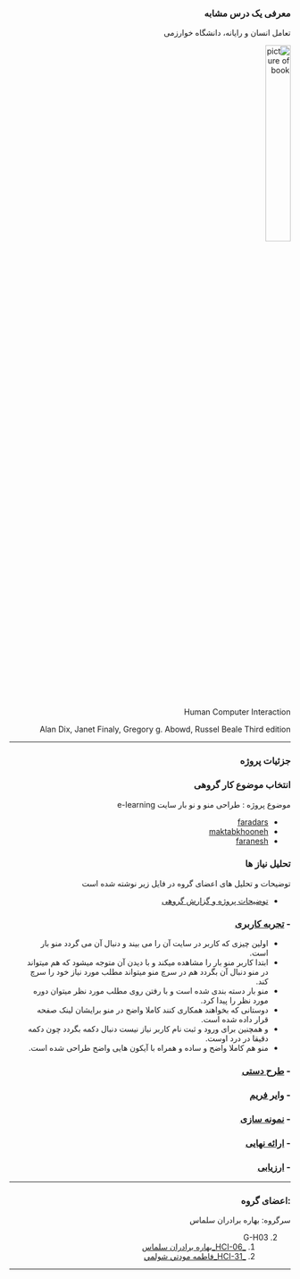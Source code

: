 
<div dir=rtl >
 
### معرفی یک درس مشابه

 تعامل انسان و رایانه، دانشگاه خوارزمی

<a  target="_blank"><img src="https://github.com/BaharbSalmas/PNU_3991_AR/blob/main/hci%20book.png" border="0" alt="picture of book" width=30% /></a>

Human Computer Interaction

Alan Dix, Janet Finaly, Gregory g. Abowd, Russel Beale
Third edition


------------------

### جزئیات پروژه

### انتخاب موضوع کار گروهی
موضوع پروژه : طراحی منو و نو بار سایت e-learning
- [faradars](https://faradars.org/)
- [maktabkhooneh](https://maktabkhooneh.org/) 
- [faranesh](https://faranesh.com/)

### تحلیل نیاز ها 

توضیحات و تحلیل های اعضای گروه در فایل زیر نوشته شده است
 - [ توضیحات پروژه و گزارش گروهی](https://github.com/BaharbSalmas/PNU_3991_AR/blob/main/HumanComputerInteraction/gozaresh%20gorohi.pdf)
 
### - [تجربه کاربری](https://github.com/fatemehmaveddati/PNU_3991_AR/tree/main/HumanComputerInteraction/prototype.mp4)
+ اولین چیزی که کاربر در سایت آن را می بیند و دنبال آن می گردد منو بار است.
+ ابتدا کاربر منو بار را مشاهده میکند و با دیدن آن متوجه میشود که هم میتواند در منو دنبال آن بگردد هم در سرچ منو میتواند مطلب مورد نیاز خود را سرچ کند.
+ منو بار دسته بندی شده است و با رفتن روی مطلب مورد نظر میتوان دوره مورد نظر را پیدا کرد.
+ دوستانی که بخواهند همکاری کنند کاملا واضح در منو برایشان لینک صفحه قرار داده شده است.
+ و همچنین برای ورود و ثبت نام کاربر نیاز نیست دنبال دکمه بگردد چون دکمه دقیقا در درد اوست.
+ منو هم کاملا واضح و ساده و همراه با آیکون هایی واضح طراحی شده است.

### - [طرح دستی](https://github.com/fatemehmaveddati/PNU_3991_AR/blob/main/HumanComputerInteraction/handdrawnwireframe1-.jpg/jpg.jpg)
### - [وایر فریم](https://github.com/fatemehmaveddati/PNU_3991_AR/tree/main/HumanComputerInteraction/wier%20frame%20menu%20XD.xd)
### - [نمونه سازی](https://github.com/fatemehmaveddati/PNU_3991_AR/tree/main/HumanComputerInteraction/Menu.xd)
### - [ارائه نهایی](https://github.com/fatemehmaveddati/PNU_3991_AR/tree/main/HumanComputerInteraction/Erae%20Koli)
### - [ارزیابی](https://github.com/fatemehmaveddati/PNU_3991_AR/blob/main/HumanComputerInteraction/HumanComputerInteraction/FM_HumanComputerInteraction_CheckList_AR_3991.pdf)
---------

### :اعضای گروه
 
 سرگروه: بهاره برادران سلماس
 
 2. G-H03
      1. [_HCI-06_بهاره برادران سلماس](https://github.com/AliRazavi-edu/PNU_3991/tree/master/_BSc/HumanComputerInteraction/1322108_01/06_%D8%A8%D9%87%D8%A7%D8%B1%D9%87%20%D8%A8%D8%B1%D8%A7%D8%AF%D8%B1%D8%A7%D9%86%20%D8%B3%D9%84%D9%85%D8%A7%D8%B3)    
    1. [_HCI-31_فاطمه مودتي شولمي](https://github.com/AliRazavi-edu/PNU_3991/tree/master/_BSc/HumanComputerInteraction/1322108_01/31_%D9%81%D8%A7%D8%B7%D9%85%D9%87%20%D9%85%D9%88%D8%AF%D8%AA%D9%8A%20%D8%B4%D9%88%D9%84%D9%85%D9%8A)  
------------------
</div>
